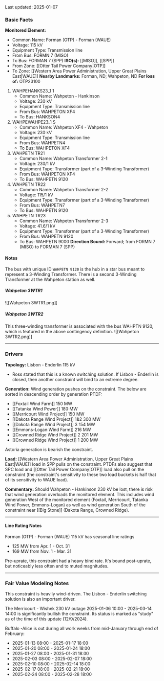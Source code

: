 Last updated: 2025-01-07
### Basic Facts
**Monitored Element:**
- Common Name: Forman (OTP) - Forman (WAUE)
- Voltage: 115 kV
- Equipment Type: Transmission line
- From Bus: FORMN 7 (MISO)
- To Bus: FORMAN 7 (SPP)
**ISO(s):** [[MISO]], [[SPP]]
- From Zone: [[Otter Tail Power Company|OTP]]
- To Zone: [[Western Area Power Administration, Upper Great Plains East|WAUE]]
**Nearby Landmarks:** Forman, ND; Wahpeton, ND
**For loss of:** OTP23100
1. WAHPEHANKS23_1 1
    - Common Name: Wahpeton - Hankinson
    - Voltage: 230 kV
	- Equipment Type: Transmission line
    - From Bus: WAHPETON XF4
    - To Bus: HANKSON4
2. WAHPEWAHPE23_1 S
	- Common Name: Wahpeton XF4 - Wahpeton
	- Voltage: 230 kV
	- Equipment Type: Transmission line
	- From Bus: WAHPETN4
	- To Bus: WAHPETON XF4
3. WAHPETN  TR21
	- Common Name: Wahpeton Transformer 2-1
	- Voltage: 230/1 kV
	- Equipment Type: Transformer (part of a 3-Winding Transformer)
	- From Bus: WAHPETON XF4
	- To Bus: WAHPETN 9120
4. WAHPETN TR22
	- Common Name: Wahpeton Transformer 2-2
	- Voltage: 115/1 kV
	- Equipment Type: Transformer (part of a 3-Winding Transformer)
	- From Bus: WAHPETN7
	- To Bus: WAHPETN 9120
5. WAHPETN TR23
	- Common Name: Wahpeton Transformer 2-3
	- Voltage: 41.6/1 kV
	- Equipment Type: Transformer (part of a 3-Winding Transformer)
	- From Bus: WAHPETN 9120
	- To Bus: WAHPETN 9000
**Direction Bound:** Forward; from FORMN 7 (MISO) to FORMAN 7 (SPP)

#### Notes
The bus with unique ID `WAHPETN 9120` is the hub in a star bus meant to represent a 3-Winding Transformer. There is a second 3-Winding Transformer at the Wahpeton station as well.

##### Wahpeton 3WTR1
![[Wahpeton 3WTR1.png]]

##### Wahpeton 3WTR2
This three-winding transformer is associated with the bus WAHPTN 9120, which is featured in the above contingency definition.
![[Wahpeton 3WTR2.png]]

---
### Drivers
**Topology:**
Lisbon - Enderlin 115 kV
- Ross stated that this is a known switching solution. If Lisbon - Enderlin is closed, then another constraint will bind to an extreme degree.

**Generation:**
Wind generation pushes on the constraint. The below are sorted in descending order by generation PTDF:
- [[Foxtail Wind Farm]] 150 MW
- [[Tatanka Wind Power]] 180 MW
- [[Merricourt Wind Project]] 150 MW
- [[Dakota Range Wind Project]] 1&2 300 MW
- [[Dakota Range Wind Project]] 3 154 MW
- [[Emmons-Logan Wind Farm]] 216 MW
- [[Crowned Ridge Wind Project]] 2 201 MW
- [[Crowned Ridge Wind Project]] 1 200 MW

Astoria generation is bearish the constraint.

**Load:**
[[Western Area Power Administration, Upper Great Plains East|WAUE]] load in SPP pulls on the constraint. PTDFs also suggest that SPC load and [[Otter Tail Power Company|OTP]] load also pull on the constraint (the constraint's sensitivity to these two load buckets is half that of its sensitivity to WAUE load).

**Commentary:**
Should Wahpeton - Hankinson 230 kV be lost, there is risk that wind generation overloads the monitored element. This includes wind generation West of the monitored element (Foxtail, Merricourt, Tatanka Wind Power, Emmons-Logan) as well as wind generation South of the constraint near [[Big Stone]] (Dakota Range, Crowned Ridge).

---
#### Line Rating Notes
Forman (OTP) - Forman (WAUE) 115 kV has seasonal line ratings
- 125 MW from Apr. 1 - Oct. 31
- 169 MW from Nov. 1 - Mar. 31

Pre-uprate, this constraint had a heavy bind rate. It's bound post-uprate, but noticeably less often and to muted magnitudes.

---
### Fair Value Modeling Notes
This constraint is heavily wind-driven. The Lisbon - Enderlin switching solution is also an important driver.

The Merricourt - Wishek 230 kV outage 2025-01-06 10:00 - 2025-03-14 14:00 is significantly bullish the constraint. Its status is marked as "study" as of the time of this update (12/9/2024).

Buffalo -Alice is out during all work weeks from mid-January through end of February:
- 2025-01-13 08:00 - 2025-01-17 18:00
- 2025-01-20 08:00 - 2025-01-24 18:00
- 2025-01-27 08:00 - 2025-01-31 18:00
- 2025-02-03 08:00 - 2025-02-07 18:00
- 2025-02-10 08:00 - 2025-02-14 18:00
- 2025-02-17 08:00 - 2025-02-21 18:00
- 2025-02-24 08:00 - 2025-02-28 18:00